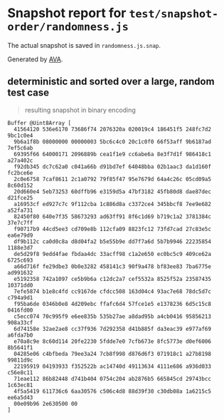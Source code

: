 # Snapshot report for `test/snapshot-order/randomness.js`

The actual snapshot is saved in `randomness.js.snap`.

Generated by [AVA](https://avajs.dev).

## deterministic and sorted over a large, random test case

> resulting snapshot in binary encoding

    Buffer @Uint8Array [
      41564120 536e6170 73686f74 2076320a 020019c4 186451f5 248fc7d2 9bc1c0e4
      9b6a1f8b 08000000 00000003 5bc6c4c0 20c1c0f0 66f53aff 9b6187ad 7ef5c6ab
      69395f66 64000171 2096889b cea1f1e9 cc6abe6a 8e3f7d1f 986418c1 a27a402c
      f92db345 dc7c62a0 c041a66b d91bd7ef 64048bba 02b1aac3 da1d160f fc2bce6e
      2c0e6758 7caf8611 2c1a0792 79f85f47 95e7679d 64a4c26c 05cd09a5 8c60d152
      20d660e4 5eb73253 60dffb96 e3159d5a 47bf3182 45fb80d8 dae87dec d21fce25
      a16953cf ed927c7c 9f112cba 1c886d8a c3372ce4 345bbcf8 7ee9e682 a52fa731
      82450f80 640e7f35 58673293 ad63ff91 8f6c1d69 b719c1a2 3781384c 37e7c7ff
      f90717b9 44cd5ee3 cd709e8b 112cfa09 8823fc12 73fd7cad 27c83e5c ea6e79d9
      df9b112c ca0d0c8a d8d04fa2 b5e55b9e dd7f7a6d 5b7b9946 22235854 1188e3d7
      de5d29f8 9edd4fae fbdaa4dc 33acff98 c1a2e650 ec0bc5c9 409ce62a 6725c693
      a66d716f fe29dbe3 0b0e3282 458141c3 90f9a478 bf83ee83 7ba6775e ad991632
      e5192358 742a1097 ce5b9b6a c12dc2a7 cef5532a 8525f52a 23587435 10371dd0
      7efe5874 b1e8c4fd cc9167de cfdcc508 163d04c4 93ac7e68 78dc5d7c c794a9d1
      f95ba6de 0346b0e8 4d209ebc ffafc6d4 57fce1e5 e1378236 6d5c15c8 0416fd00
      c5ecc074 70c995f9 e6ee835b 535b27ae a8dad95b a4cb0416 95856213 908a33cf
      6d74158e 32ae2ae8 cc37f936 7d292358 d41b885f da3eac39 e977af69 a6fda7b0
      e70a8c9e 8c60d114 20fe2230 5fdde7e0 7cfb673e 8fc5773e d0ef6006 8b5641f1
      04285e06 c4bfbeda 79ee3a24 7cb8f998 d876d6f3 071918c1 a27b8198 99811d9c
      22195919 04193933 f352522b ac14740d 49113634 4111e686 a936d033 c56e8c11
      71eae112 86b82448 d741b404 0754c204 ab2876b5 665845cd 29743bcc 1c63ec81
      4f5a5419 611736c6 6aa30576 c506c4d8 88d39f30 c30db08a 1a6215c5 ee6a5d43
      00e09b96 2e630500 00
    ]
